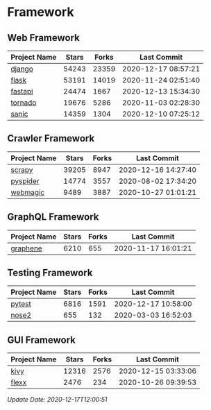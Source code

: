 # Framework

## Web Framework
| Project Name | Stars | Forks | Last Commit |
| ------------ | ----- | ----- | ----------- |
| [django](https://github.com/django/django) | 54243 | 23359 | 2020-12-17 08:57:21 |
| [flask](https://github.com/pallets/flask) | 53191 | 14019 | 2020-11-24 02:51:40 |
| [fastapi](https://github.com/tiangolo/fastapi) | 24474 | 1667 | 2020-12-13 15:34:30 |
| [tornado](https://github.com/tornadoweb/tornado) | 19676 | 5286 | 2020-11-03 02:28:30 |
| [sanic](https://github.com/huge-success/sanic) | 14359 | 1304 | 2020-12-10 07:25:12 |

## Crawler Framework
| Project Name | Stars | Forks | Last Commit |
| ------------ | ----- | ----- | ----------- |
| [scrapy](https://github.com/scrapy/scrapy) | 39205 | 8947 | 2020-12-16 14:27:40 |
| [pyspider](https://github.com/binux/pyspider) | 14774 | 3557 | 2020-08-02 17:34:20 |
| [webmagic](https://github.com/code4craft/webmagic) | 9489 | 3887 | 2020-10-27 01:01:21 |

## GraphQL Framework
| Project Name | Stars | Forks | Last Commit |
| ------------ | ----- | ----- | ----------- |
| [graphene](https://github.com/graphql-python/graphene) | 6210 | 655 | 2020-11-17 16:01:21 |

## Testing Framework
| Project Name | Stars | Forks | Last Commit |
| ------------ | ----- | ----- | ----------- |
| [pytest](https://github.com/pytest-dev/pytest) | 6816 | 1591 | 2020-12-17 10:58:00 |
| [nose2](https://github.com/nose-devs/nose2) | 655 | 132 | 2020-03-03 16:52:03 |

## GUI Framework
| Project Name | Stars | Forks | Last Commit |
| ------------ | ----- | ----- | ----------- |
| [kivy](https://github.com/kivy/kivy) | 12316 | 2576 | 2020-12-15 03:33:06 |
| [flexx](https://github.com/flexxui/flexx) | 2476 | 234 | 2020-10-26 09:39:53 |

*Update Date: 2020-12-17T12:00:51*